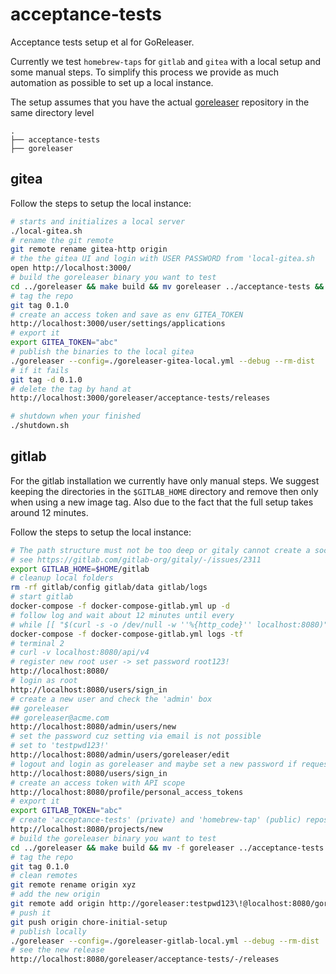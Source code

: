 # acceptance-tests
Acceptance tests setup et al for GoReleaser.

Currently we test `homebrew-taps` for `gitlab` and `gitea` with a local
setup and some manual steps. To simplify this process we provide as much
automation as possible to set up a local instance.

The setup assumes that you have the actual [goreleaser](https://github.com/goreleaser/goreleaser)
repository in the same directory level

```console
.
├── acceptance-tests
├── goreleaser
```

## gitea

Follow the steps to setup the local instance:
```sh
# starts and initializes a local server
./local-gitea.sh
# rename the git remote
git remote rename gitea-http origin
# the the gitea UI and login with USER PASSWORD from 'local-gitea.sh
open http://localhost:3000/
# build the goreleaser binary you want to test
cd ../goreleaser && make build && mv goreleaser ../acceptance-tests && cd ../acceptance-tests
# tag the repo
git tag 0.1.0
# create an access token and save as env GITEA_TOKEN
http://localhost:3000/user/settings/applications
# export it
export GITEA_TOKEN="abc"
# publish the binaries to the local gitea
./goreleaser --config=./goreleaser-gitea-local.yml --debug --rm-dist
# if it fails 
git tag -d 0.1.0
# delete the tag by hand at
http://localhost:3000/goreleaser/acceptance-tests/releases

# shutdown when your finished
./shutdown.sh
```

## gitlab
For the gitlab installation we currently have only manual steps. We suggest keeping the 
directories in the `$GITLAB_HOME` directory and remove then only when using a new image tag.
Also due to the fact that the full setup takes around 12 minutes.

Follow the steps to setup the local instance:
```sh
# The path structure must not be too deep or gitaly cannot create a socket
# see https://gitlab.com/gitlab-org/gitaly/-/issues/2311
export GITLAB_HOME=$HOME/gitlab
# cleanup local folders
rm -rf gitlab/config gitlab/data gitlab/logs
# start gitlab
docker-compose -f docker-compose-gitlab.yml up -d
# follow log and wait about 12 minutes until every
# while [[ "$(curl -s -o /dev/null -w ''%{http_code}'' localhost:8080)" != "302" ]]; do echo "zzz..."; sleep 5; done
docker-compose -f docker-compose-gitlab.yml logs -tf
# terminal 2
# curl -v localhost:8080/api/v4
# register new root user -> set password root123!
http://localhost:8080/
# login as root
http://localhost:8080/users/sign_in
# create a new user and check the 'admin' box
## goreleaser
## goreleaser@acme.com
http://localhost:8080/admin/users/new
# set the password cuz setting via email is not possible
# set to 'testpwd123!'
http://localhost:8080/admin/users/goreleaser/edit
# logout and login as goreleaser and maybe set a new password if requested
http://localhost:8080/users/sign_in
# create an access token with API scope
http://localhost:8080/profile/personal_access_tokens
# export it
export GITLAB_TOKEN="abc"
# create 'acceptance-tests' (private) and 'homebrew-tap' (public) repository 
http://localhost:8080/projects/new
# build the goreleaser binary you want to test
cd ../goreleaser && make build && mv -f goreleaser ../acceptance-tests && cd ../acceptance-tests
# tag the repo
git tag 0.1.0
# clean remotes
git remote rename origin xyz
# add the new origin
git remote add origin http://goreleaser:testpwd123\!@localhost:8080/goreleaser/acceptance-tests.git
# push it 
git push origin chore-initial-setup
# publish locally
./goreleaser --config=./goreleaser-gitlab-local.yml --debug --rm-dist
# see the new release
http://localhost:8080/goreleaser/acceptance-tests/-/releases
```

